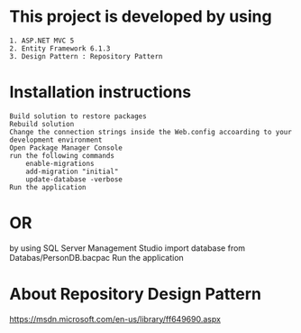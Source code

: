  
 # This project is developed by using 
 
    1. ASP.NET MVC 5
    2. Entity Framework 6.1.3
    3. Design Pattern : Repository Pattern 

# Installation instructions

    Build solution to restore packages
    Rebuild solution
    Change the connection strings inside the Web.config accoarding to your development environment
    Open Package Manager Console
    run the following commands
        enable-migrations
        add-migration "initial"
        update-database -verbose
    Run the application
    
# OR
   by using SQL Server Management Studio 
   import database from Databas/PersonDB.bacpac
   Run the  application

# About Repository Design Pattern 
  https://msdn.microsoft.com/en-us/library/ff649690.aspx
